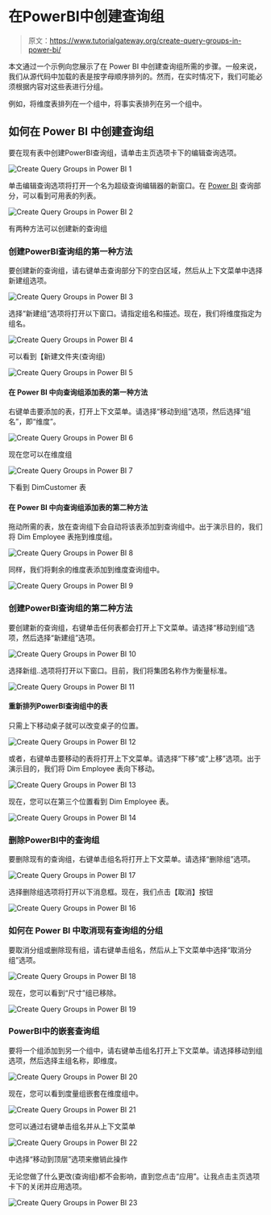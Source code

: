 # 在PowerBI中创建查询组

> 原文：<https://www.tutorialgateway.org/create-query-groups-in-power-bi/>

本文通过一个示例向您展示了在 Power BI 中创建查询组所需的步骤。一般来说，我们从源代码中加载的表是按字母顺序排列的。然而，在实时情况下，我们可能必须根据内容对这些表进行分组。

例如，将维度表排列在一个组中，将事实表排列在另一个组中。

## 如何在 Power BI 中创建查询组

要在现有表中创建PowerBI查询组，请单击主页选项卡下的编辑查询选项。

![Create Query Groups in Power BI 1](img/1779358901aa338aa6750b8384825e1d.png)

单击编辑查询选项将打开一个名为超级查询编辑器的新窗口。在 [Power BI](https://www.tutorialgateway.org/power-bi-tutorial/) 查询部分，可以看到可用表的列表。

![Create Query Groups in Power BI 2](img/fc8828d7b532edc597286a26eabf8e26.png)

有两种方法可以创建新的查询组

### 创建PowerBI查询组的第一种方法

要创建新的查询组，请右键单击查询部分下的空白区域，然后从上下文菜单中选择新建组选项。

![Create Query Groups in Power BI 3](img/4fc1aba6537d3d23238b3cbf1e21f6d1.png)

选择“新建组”选项将打开以下窗口。请指定组名和描述。现在，我们将维度指定为组名。

![Create Query Groups in Power BI 4](img/721298219c91a7f914adb256bb0313ff.png)

可以看到【新建文件夹(查询组)

![Create Query Groups in Power BI 5](img/8963c1867cfb0b5f2978f456798db93e.png)

#### 在 Power BI 中向查询组添加表的第一种方法

右键单击要添加的表，打开上下文菜单。请选择“移动到组”选项，然后选择“组名”，即“维度”。

![Create Query Groups in Power BI 6](img/d4be45a89f081d19bef871a0831dc68d.png)

现在您可以在维度组

![Create Query Groups in Power BI 7](img/921589b71decb5c3bb8d5b8d611210df.png)

下看到 DimCustomer 表

#### 在 Power BI 中向查询组添加表的第二种方法

拖动所需的表，放在查询组下会自动将该表添加到查询组中。出于演示目的，我们将 Dim Employee 表拖到维度组。

![Create Query Groups in Power BI 8](img/a5db6e3204b48585dc8f592f4e3cedb4.png)

同样，我们将剩余的维度表添加到维度查询组中。

![Create Query Groups in Power BI 9](img/609eb2d066f5163cee26562a3bf87705.png)

### 创建PowerBI查询组的第二种方法

要创建新的查询组，右键单击任何表都会打开上下文菜单。请选择“移动到组”选项，然后选择“新建组”选项。

![Create Query Groups in Power BI 10](img/6a26ef66f5990fffa81c7d7d21f68faf.png)

选择新组..选项将打开以下窗口。目前，我们将集团名称作为衡量标准。

![Create Query Groups in Power BI 11](img/8e101c1a530a93ccf958f032d5444fca.png)

#### 重新排列PowerBI查询组中的表

只需上下移动桌子就可以改变桌子的位置。

![Create Query Groups in Power BI 12](img/2874bb3c62f4aea4072ce54e8727c061.png)

或者，右键单击要移动的表将打开上下文菜单。请选择“下移”或“上移”选项。出于演示目的，我们将 Dim Employee 表向下移动。

![Create Query Groups in Power BI 13](img/283a0dc91c455a114ac32aa85430b3cd.png)

现在，您可以在第三个位置看到 Dim Employee 表。

![Create Query Groups in Power BI 14](img/316824b72c948fe17ac78b7687e6db9c.png)

### 删除PowerBI中的查询组

要删除现有的查询组，右键单击组名将打开上下文菜单。请选择“删除组”选项。

![Create Query Groups in Power BI 17](img/d6b42275896ba33731d22e7a9dca2968.png)

选择删除组选项将打开以下消息框。现在，我们点击【取消】按钮

![Create Query Groups in Power BI 16](img/2096e13d6026647a5bc08a6851865c7e.png)

### 如何在 Power BI 中取消现有查询组的分组

要取消分组或删除现有组，请右键单击组名，然后从上下文菜单中选择“取消分组”选项。

![Create Query Groups in Power BI 18](img/fead68bcf07c4a1b8adcd6960dc192f8.png)

现在，您可以看到“尺寸”组已移除。

![Create Query Groups in Power BI 19](img/5fef4ab2cd38df125bd23702e3f1c8b2.png)

### PowerBI中的嵌套查询组

要将一个组添加到另一个组中，请右键单击组名打开上下文菜单。请选择移动到组选项，然后选择主组名称，即维度。

![Create Query Groups in Power BI 20](img/d59c8988f982e7569883f4049c968a10.png)

现在，您可以看到度量组嵌套在维度组中。

![Create Query Groups in Power BI 21](img/fbe630f581f8c485048a61d3c9f4fd78.png)

您可以通过右键单击组名并从上下文菜单

![Create Query Groups in Power BI 22](img/a4930e9b3fbb14194fb48a816e41a8ee.png)

中选择“移动到顶层”选项来撤销此操作

无论您做了什么更改(查询组)都不会影响，直到您点击“应用”。让我点击主页选项卡下的关闭并应用选项。

![Create Query Groups in Power BI 23](img/2f21d1dd648619c44ae4b0abc7fa7698.png)